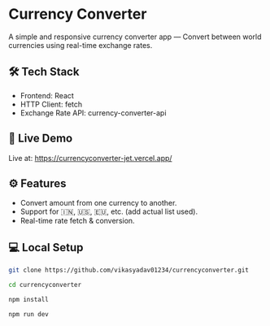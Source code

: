 # Currency Converter

A simple and responsive currency converter app — Convert between world currencies using real-time exchange rates.

## 🛠️ Tech Stack
- Frontend: React 
- HTTP Client: fetch 
- Exchange Rate API: currency-converter-api

## 🚀 Live Demo
Live at: https://currencyconverter-jet.vercel.app/

## ⚙️ Features
- Convert amount from one currency to another.
- Support for 🇮🇳, 🇺🇸, 🇪🇺, etc. (add actual list used).
- Real-time rate fetch & conversion.

## 💻 Local Setup
```bash
git clone https://github.com/vikasyadav01234/currencyconverter.git

cd currencyconverter

npm install

npm run dev

